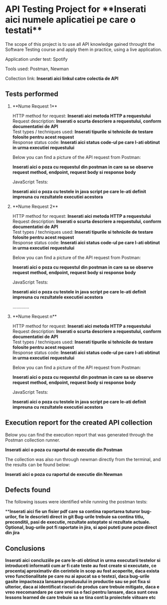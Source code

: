 <h1>API Testing Project for **Inserati aici numele aplicatiei pe care o testati**</h1>

The scope of this project is to use all  API knowledge gained throught the Software Testing course and apply them in practice, using a live application.

Application under test: Spotify

Tools used: Postman, Newman

Collection link: **Inserati aici linkul catre colectia de API**

<h2>Tests performed</h2>

<ol>
<li>**Nume Request 1**</li>

HTTP method for request: **Inserati aici metoda HTTP a requestului**<br>
Request description: **Inserati o scurta descriere a requestului, conform documentatiei de API**<br>
Test types / techniques used: **Inserati tipurile si tehnicile de testare folosite pentru acest request**<br>
Response status code: **Inserati aici status code-ul pe care l-ati obtinut in urma executiei requestului**<br>

Below you can find a picture of the API request from Postman:<br>

**Inserati aici o poza cu requestul din postman in care sa se observe request method, endpoint, request body si response body**<br>

JavaScript Tests:

**Inserati aici o poza cu testele in java script pe care le-ati definit impreuna cu rezultatele executiei acestora**<br>


<li>**Nume Request 2**</li>

HTTP method for request: **Inserati aici metoda HTTP a requestului**<br>
Request description: **Inserati o scurta descriere a requestului, conform documentatiei de API**<br>
Test types / techniques used: **Inserati tipurile si tehnicile de testare folosite pentru acest request**<br>
Response status code: **Inserati aici status code-ul pe care l-ati obtinut in urma executiei requestului**<br>

Below you can find a picture of the API request from Postman:<br>

**Inserati aici o poza cu requestul din postman in care sa se observe request method, endpoint, request body si response body**<br>

JavaScript Tests:

**Inserati aici o poza cu testele in java script pe care le-ati definit impreuna cu rezultatele executiei acestora**<br>

.............

<li>**Nume Request n**</li>

HTTP method for request: **Inserati aici metoda HTTP a requestului**<br>
Request description: **Inserati o scurta descriere a requestului, conform documentatiei de API**<br>
Test types / techniques used: **Inserati tipurile si tehnicile de testare folosite pentru acest request**<br>
Response status code: **Inserati aici status code-ul pe care l-ati obtinut in urma executiei requestului**<br>

Below you can find a picture of the API request from Postman:<br>

**Inserati aici o poza cu requestul din postman in care sa se observe request method, endpoint, request body si response body**<br>

JavaScript Tests:

**Inserati aici o poza cu testele in java script pe care le-ati definit impreuna cu rezultatele executiei acestora**<br>

</ol>

<h2>Execution report for the created API collection </h2>

Below you can find the execution report that was generated through the Postman collection runner. <br>

**Inserati aici o poza cu raportul de executie din Postman**<br>

The collection was also run through newman directly from the terminal, and the results can be found below:<br>

**Inserati aici o poza cu raportul de executie din Newman**<br>

<h2>Defects found</h2>

The following issues were identified while running the postman tests:<br>

****Inserati aici fie un fisier pdf care sa contina raportarea tuturor bug-urilor, fie le descrieti direct in git
Bug-urile trebuie sa contina titlu, preconditii, pasi de executie, rezultate asteptate si rezultate actuale.
Optional, bug-urile pot fi raportate in jira, si apoi puteti pune poze direct din jira**

<h2>Conclusions</h2>

**Inserati aici concluziile pe care le-ati obtinut in urma executarii testelor  si introduceti informatii cum ar fi cate teste au fost create si executate, ce procentaj aproximativ din cerintele in scop au fost acoperite, daca exista vreo functionalitate pe care nu ai apucat sa o testezi, daca bug-urile gasite impacteaza lansarea produsului in productie sau se pot fixa si ulterior, daca ai identificat riscuri de produs care trebuie mitigate, daca e vreo reecomandare pe care vrei sa o faci pentru lansare, daca sunt ceva lessons learned de care trebuie sa se tina cont la proiectele viitoare etc**

